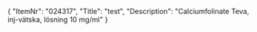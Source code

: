 {
  "ItemNr": "024317",
  "Title": "test",
  "Description": "Calciumfolinate Teva, inj-vätska, lösning 10 mg/ml"
}